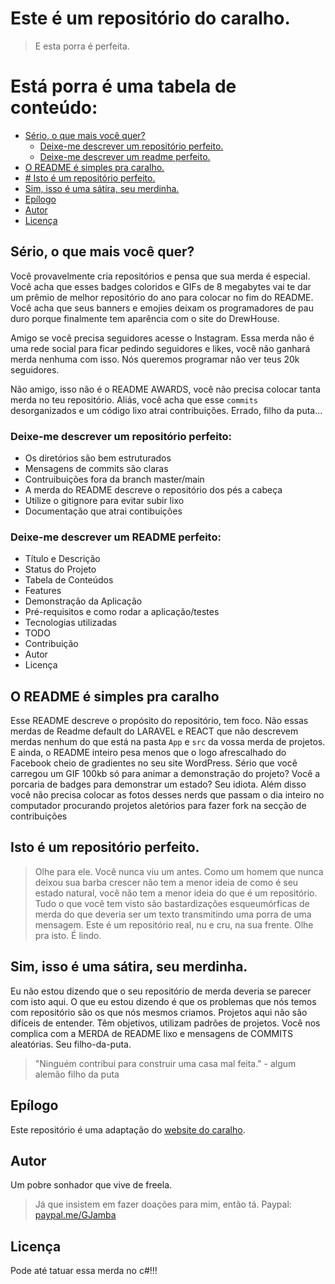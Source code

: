 # Este é um repositório do caralho. 

> E esta porra é perfeita. 

# Está porra é uma tabela de conteúdo:

* [Sério, o que mais você quer?](#sério-o-que-mais-você-quer)
    * [Deixe-me descrever um repositório perfeito.](#deixe-me-descrever-um-repositório-perfeito)
    * [Deixe-me descrever um readme perfeito.](#deixe-me-descrever-um-repositório-perfeito)
* [O README é simples pra caralho.](#o-readme-é-simples-pra-caralho)
* [# Isto é um repositório perfeito.](#isto-é-um-repositório-perfeito)
* [Sim, isso é uma sátira, seu merdinha.](#sim-isso-é-uma-sátira-seu-merdinha.)
* [Epílogo](#epílogo)
* [Autor](#autor)
* [Licença](#licença)

## Sério, o que mais você quer?

Você provavelmente cria repositórios e pensa que sua merda é especial. Você acha que esses badges coloridos e GIFs de 8 megabytes vai te dar um prêmio de melhor repositório do ano para colocar no fim do README. Você acha que seus banners e emojies deixam os programadores de pau duro porque finalmente tem aparência com o site do DrewHouse. 

Amigo se você precisa seguidores acesse o Instagram. Essa merda não é uma rede social para ficar pedindo seguidores e likes, você não ganhará merda nenhuma com isso. Nós queremos programar não ver teus 20k seguidores. 

Não amigo, isso não é o README AWARDS, você não precisa colocar tanta merda no teu repositório. Aliás, você acha que esse `commits` desorganizados e um código lixo atrai contribuições. Errado, filho da puta... 

### Deixe-me descrever um repositório perfeito:
- Os diretórios são bem estruturados
- Mensagens de commits são claras
- Contruibuições fora da branch master/main
- A merda do README descreve o repositório dos pés a cabeça
- Utilize o gitignore para evitar subir lixo
- Documentação que atrai contibuições

### Deixe-me descrever um README perfeito:
- Título e Descrição
- Status do Projeto
- Tabela de Conteúdos
- Features
- Demonstração da Aplicação
- Pré-requisitos e como rodar a aplicação/testes
- Tecnologias utilizadas
- TODO
- Contribuição
- Autor
- Licença

## O README é simples pra caralho
Esse README descreve o propósito do repositório, tem foco. Não essas merdas de Readme default do LARAVEL e REACT que não descrevem merdas nenhum do que está na pasta `App` e `src` da vossa merda de projetos.
E ainda, o README inteiro pesa menos que o logo afrescalhado do Facebook cheio de gradientes no seu site WordPress. Sério que você carregou um GIF 100kb só para animar a demonstração do projeto? Você a porcaria de badges para demonstrar um estado? Seu idiota. Além disso você não precisa colocar as fotos desses nerds que passam o dia inteiro no computador procurando projetos aletórios para fazer fork na secção de contribuições

## Isto é um repositório perfeito. 
> Olhe para ele. Você nunca viu um antes.
Como um homem que nunca deixou sua barba crescer não tem a menor ideia de como é seu estado natural, você não tem a menor ideia do que é um repositório. Tudo o que você tem visto são bastardizações esqueumórficas de merda do que deveria ser um texto transmitindo uma porra de uma mensagem. Este é um repositório real, nu e cru, na sua frente. Olhe pra isto. É lindo.

## Sim, isso é uma sátira, seu merdinha.
Eu não estou dizendo que o seu repositório de merda deveria se parecer com isto aqui. O que eu estou dizendo é que os problemas que nós temos com repositório são os que nós mesmos criamos. Projetos aqui não são difíceis de entender. Têm objetivos, utilizam padrões de projetos. Você nos complica com a MERDA de README lixo e mensagens de COMMITS aleatórias. Seu filho-da-puta.

>"Ninguém contribui para construir uma casa mal feita." - algum alemão filho da puta

## Epílogo
Este repositório é uma adaptação do [website do caralho](https://websitedocaralho.com.br/).

## Autor
Um pobre sonhador que vive de freela. 
> Já que insistem em fazer doações para mim, então tá. Paypal: [paypal.me/GJamba](paypal.me/GJamba)

## Licença
Pode até tatuar essa merda no c#!!!